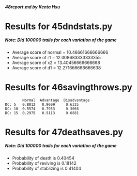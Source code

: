 ##### 48report.md by Kenta Hsu 

# Results for 45dndstats.py 

##### Note: Did 100000 trails for each variation of the game 

* Average score of normal = 10.46661666666666 
* Average score of r1 = 12.008683333333355 
* Average score of x2 = 13.40456666666668 
* Average score of d1 = 12.271666666666638 

# Results for 46savingthrows.py 

```
        Normal  Advantage  Disadvantage
DC: 5   0.8012   0.9609     0.6325
DC: 10  0.5574   0.7953     0.3068
DC: 15  0.2975   0.5113     0.0881
```

# Results for 47deathsaves.py 

##### Note: Did 100000 trails for each variation of the game 

* Probability of death is 0.40454
* Probability of reviving is 0.18142
* Probability of stablizing is 0.41404




